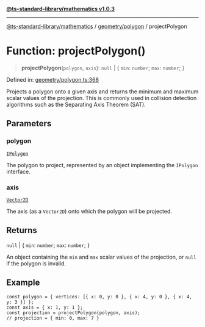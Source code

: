 [**@ts-standard-library/mathematics v1.0.3**](../../../README.md)

***

[@ts-standard-library/mathematics](../../../README.md) / [geometry/polygon](../README.md) / projectPolygon

# Function: projectPolygon()

> **projectPolygon**(`polygon`, `axis`): `null` \| \{ `min`: `number`; `max`: `number`; \}

Defined in: [geometry/polygon.ts:368](https://github.com/gabaudette/ts-stdlib/blob/be448e6a9d9c20c6c2f27f6550ce4e65fc8c9b89/packages/mathematics/src/geometry/polygon.ts#L368)

Projects a polygon onto a given axis and returns the minimum and maximum scalar values
of the projection. This is commonly used in collision detection algorithms such as the
Separating Axis Theorem (SAT).

## Parameters

### polygon

[`IPolygon`](../interfaces/IPolygon.md)

The polygon to project, represented by an object implementing the `IPolygon` interface.

### axis

[`Vector2D`](../../../vector/vector/type-aliases/Vector2D.md)

The axis (as a `Vector2D`) onto which the polygon will be projected.

## Returns

`null` \| \{ `min`: `number`; `max`: `number`; \}

An object containing the `min` and `max` scalar values of the projection, or `null` if the polygon is invalid.

## Example

```
const polygon = { vertices: [{ x: 0, y: 0 }, { x: 4, y: 0 }, { x: 4, y: 3 }] };
const axis = { x: 1, y: 1 };
const projection = projectPolygon(polygon, axis);
// projection = { min: 0, max: 7 }
```
